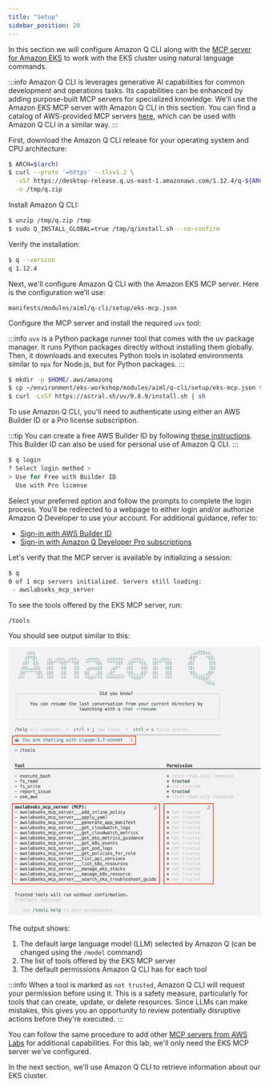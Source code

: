 ```yaml
---
title: "Setup"
sidebar_position: 20
---
```


In this section we will configure Amazon Q CLI along with the [MCP server for Amazon EKS](https://awslabs.github.io/mcp/servers/eks-mcp-server/) to work with the EKS cluster using natural language commands.

:::info
Amazon Q CLI is leverages generative AI capabilities for common development and operations tasks. Its capabilities can be enhanced by adding purpose-built MCP servers for specialized knowledge. We'll use the Amazon EKS MCP server with Amazon Q CLI in this section. You can find a catalog of AWS-provided MCP servers [here](https://awslabs.github.io/mcp/), which can be used with Amazon Q CLI in a similar way.
:::

First, download the Amazon Q CLI release for your operating system and CPU architecture:

```bash
$ ARCH=$(arch)
$ curl --proto '=https' --tlsv1.2 \
  -sSf https://desktop-release.q.us-east-1.amazonaws.com/1.12.4/q-${ARCH}-linux.zip \
  -o /tmp/q.zip
```

Install Amazon Q CLI:

```bash
$ unzip /tmp/q.zip /tmp
$ sudo Q_INSTALL_GLOBAL=true /tmp/q/install.sh --no-confirm
```

Verify the installation:

```bash
$ q --version
q 1.12.4
```

Next, we'll configure Amazon Q CLI with the Amazon EKS MCP server. Here is the configuration we'll use:

```file
manifests/modules/aiml/q-cli/setup/eks-mcp.json
```

Configure the MCP server and install the required `uvx` tool:

:::info
`uvx` is a Python package runner tool that comes with the uv package manager. It runs Python packages directly without installing them globally. Then, it downloads and executes Python tools in isolated environments similar to `npx` for Node.js, but for Python packages.
:::

```bash
$ mkdir -p $HOME/.aws/amazonq
$ cp ~/environment/eks-workshop/modules/aiml/q-cli/setup/eks-mcp.json $HOME/.aws/amazonq/mcp.json
$ curl -LsSf https://astral.sh/uv/0.8.9/install.sh | sh
```

To use Amazon Q CLI, you'll need to authenticate using either an AWS Builder ID or a Pro license subscription.

:::tip
You can create a free AWS Builder ID by following [these instructions](https://docs.aws.amazon.com/signin/latest/userguide/create-aws_builder_id.html). This Builder ID can also be used for personal use of Amazon Q CLI.
:::

```bash
$ q login
? Select login method >
> Use for Free with Builder ID
  Use with Pro license
```

Select your preferred option and follow the prompts to complete the login process. You'll be redirected to a webpage to either login and/or authorize Amazon Q Developer to use your account. For additional guidance, refer to:

- [Sign-in with AWS Builder ID](https://docs.aws.amazon.com/signin/latest/userguide/sign-in-aws_builder_id.html)
- [Sign-in with Amazon Q Developer Pro subscriptions](https://docs.aws.amazon.com/amazonq/latest/qdeveloper-ug/q-admin-setup-subscribe-general.html)

Let's verify that the MCP server is available by initializing a session:

```bash
$ q
0 of 1 mcp servers initialized. Servers still loading:
 - awslabseks_mcp_server
```

To see the tools offered by the EKS MCP server, run:

```text
/tools
```

You should see output similar to this:

![list-mcp-tools](./assets/list-mcp-tools.jpg)

The output shows:

1. The default large language model (LLM) selected by Amazon Q (can be changed using the `/model` command)
2. The list of tools offered by the EKS MCP server
3. The default permissions Amazon Q CLI has for each tool

:::info
When a tool is marked as `not trusted`, Amazon Q CLI will request your permission before using it. This is a safety measure, particularly for tools that can create, update, or delete resources. Since LLMs can make mistakes, this gives you an opportunity to review potentially disruptive actions before they're executed.
:::

You can follow the same procedure to add other [MCP servers from AWS Labs](https://awslabs.github.io/mcp/) for additional capabilities. For this lab, we'll only need the EKS MCP server we've configured.

In the next section, we'll use Amazon Q CLI to retrieve information about our EKS cluster.
